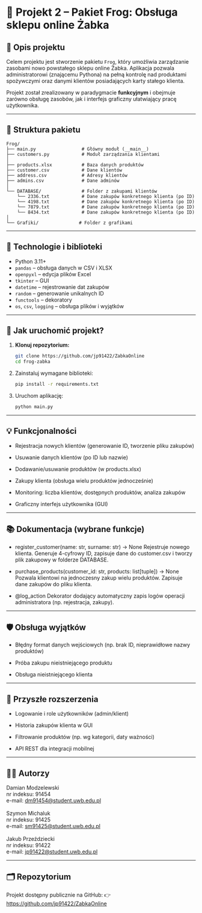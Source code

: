 # 🐸 Projekt 2 – Pakiet Frog: Obsługa sklepu online Żabka

## 📘 Opis projektu

Celem projektu jest stworzenie pakietu `Frog`, który umożliwia zarządzanie zasobami nowo powstałego sklepu online Żabka. Aplikacja pozwala administratorowi (znającemu Pythona) na pełną kontrolę nad produktami spożywczymi oraz danymi klientów posiadających karty stałego klienta.

Projekt został zrealizowany w paradygmacie **funkcyjnym** i obejmuje zarówno obsługę zasobów, jak i interfejs graficzny ułatwiający pracę użytkownika.

---

## 📁 Struktura pakietu

```text
Frog/
├── main.py                 # Główny moduł (__main__)
├── customers.py            # Moduł zarządzania klientami
│
├── products.xlsx           # Baza danych produktów
├── customer.csv            # Dane klientów
├── address.csv             # Adresy klientów
├── admins.csv              # Dane adminów
│
└── DATABASE/               # Folder z zakupami klientów
    └── 2336.txt            # Dane zakupów konkretnego klienta (po ID)
    └── 4198.txt            # Dane zakupów konkretnego klienta (po ID)
    └── 7879.txt            # Dane zakupów konkretnego klienta (po ID)
    └── 8434.txt            # Dane zakupów konkretnego klienta (po ID)
│
└── Grafiki/               # Folder z grafikami

```
---

## 🔧 Technologie i biblioteki

- Python 3.11+
- `pandas` – obsługa danych w CSV i XLSX
- `openpyxl` – edycja plików Excel
- `tkinter` – GUI
- `datetime` – rejestrowanie dat zakupów
- `random` – generowanie unikalnych ID
- `functools` – dekoratory
- `os`, `csv`, `logging` – obsługa plików i wyjątków

---

## 🚀 Jak uruchomić projekt?

1. **Klonuj repozytorium:**
   ```bash
   git clone https://github.com/jp91422/ZabkaOnline
   cd frog-zabka

2. Zainstaluj wymagane biblioteki:
    ```bash
   pip install -r requirements.txt

3. Uruchom aplikację:
    ```bash
   python main.py

---

## 💡 Funkcjonalności
- Rejestracja nowych klientów (generowanie ID, tworzenie pliku zakupów)

- Usuwanie danych klientów (po ID lub nazwie)

- Dodawanie/usuwanie produktów (w products.xlsx)

- Zakupy klienta (obsługa wielu produktów jednocześnie)

- Monitoring: liczba klientów, dostępnych produktów, analiza zakupów

- Graficzny interfejs użytkownika (GUI)

---

## 📚 Dokumentacja (wybrane funkcje)
- register_customer(name: str, surname: str) -> None
Rejestruje nowego klienta. Generuje 4-cyfrowy ID, zapisuje dane do customer.csv i tworzy plik zakupowy w folderze DATABASE.

- purchase_products(customer_id: str, products: list[tuple]) -> None
Pozwala klientowi na jednoczesny zakup wielu produktów. Zapisuje dane zakupów do pliku klienta.

- @log_action
Dekorator dodający automatyczny zapis logów operacji administratora (np. rejestracja, zakupy).

---

## 🛡️ Obsługa wyjątków
- Błędny format danych wejściowych (np. brak ID, nieprawidłowe nazwy produktów)

- Próba zakupu nieistniejącego produktu

- Obsługa nieistniejącego klienta

---

## 🔐 Przyszłe rozszerzenia
- Logowanie i role użytkowników (admin/klient)

- Historia zakupów klienta w GUI

- Filtrowanie produktów (np. wg kategorii, daty ważności)

- API REST dla integracji mobilnej

---

## 👨‍🎓 Autorzy

Damian Modzelewski<br>
nr indeksu: 91454<br>
e-mail: dm91454@student.uwb.edu.pl<br>
<br>
Szymon Michaluk<br>
nr indeksu: 91425<br>
e-mail: sm91425@student.uwb.edu.pl<br>
<br>
Jakub Przeździecki<br>
nr indeksu: 91422<br>
e-mail: jp91422@student.uwb.edu.pl<br>

---

## 🗂 Repozytorium
Projekt dostępny publicznie na GitHub:
👉 https://github.com/jp91422/ZabkaOnline





















